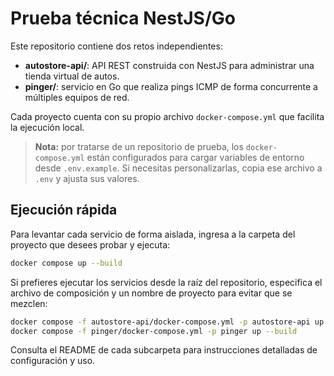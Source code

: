 # Prueba técnica NestJS/Go

Este repositorio contiene dos retos independientes:

- **autostore-api/**: API REST construida con NestJS para administrar una tienda virtual de autos.
- **pinger/**: servicio en Go que realiza pings ICMP de forma concurrente a múltiples equipos de red.

Cada proyecto cuenta con su propio archivo `docker-compose.yml` que facilita la ejecución local.

> **Nota:** por tratarse de un repositorio de prueba, los `docker-compose.yml` están configurados para cargar variables de entorno desde `.env.example`. Si necesitas personalizarlas, copia ese archivo a `.env` y ajusta sus valores.

## Ejecución rápida

Para levantar cada servicio de forma aislada, ingresa a la carpeta del proyecto que desees probar y ejecuta:

```bash
docker compose up --build
```

Si prefieres ejecutar los servicios desde la raíz del repositorio, especifica el archivo de composición y un nombre de proyecto para evitar que se mezclen:

```bash
docker compose -f autostore-api/docker-compose.yml -p autostore-api up --build
docker compose -f pinger/docker-compose.yml -p pinger up --build
```

Consulta el README de cada subcarpeta para instrucciones detalladas de configuración y uso.